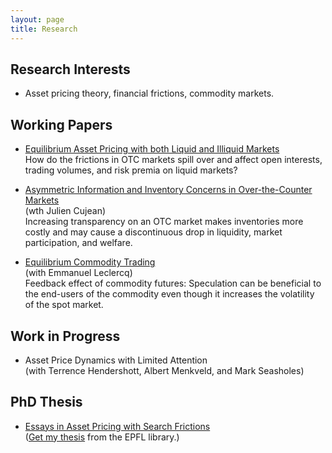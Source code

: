 ```yaml
---
layout: page
title: Research
---
```


## Research Interests

* Asset pricing theory, financial frictions, commodity markets.

## Working Papers 

* [Equilibrium Asset Pricing with both Liquid and Illiquid Markets](https://papers.ssrn.com/sol3/papers.cfm?abstract_id=2464421#)  
How do the frictions in OTC markets spill over and affect open interests, trading volumes, and risk premia on liquid markets?

* [Asymmetric Information and Inventory Concerns in Over-the-Counter Markets](https://papers.ssrn.com/sol3/papers.cfm?abstract_id=2464399)  
(wth Julien Cujean)  
Increasing transparency on an OTC market makes inventories more costly and may cause a discontinuous drop in liquidity, market participation, and welfare.

* [Equilibrium Commodity Trading](https://papers.ssrn.com/sol3/papers.cfm?abstract_id=2464400)  
(with Emmanuel Leclercq)  
Feedback effect of commodity futures: Speculation can be beneficial to the end-users of the commodity even though it increases the volatility of the spot market.


## Work in Progress

* Asset Price Dynamics with Limited Attention  
(with Terrence Hendershott, Albert Menkveld, and Mark Seasholes)

## PhD Thesis

* [Essays in Asset Pricing with Search Frictions]({{site.baseurl}}/assets/merde.pdf)  
([Get my thesis](https://infoscience.epfl.ch/record/199802) from the EPFL library.)




